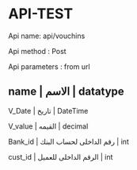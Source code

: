 # API-TEST



Api name: api/vouchins

Api method : Post

Api  parameters : from url 
 
name    |   الاسم             | datatype   
---------------------------------------- 
V_Date  |   تاريخ             | DateTime  

V_value |   القيمه             | decimal

Bank_id |   رقم الداخلى لحساب البنك |  int 

cust_id |   الرقم الداخلى للعميل    |  int   

   



